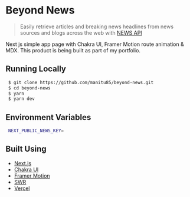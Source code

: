 # Beyond News

> Easily retrieve articles and breaking news headlines from news sources and blogs across the web with [NEWS API](https://newsapi.org/)

Next js simple app page with Chakra UI, Framer Motion route animation & MDX. This product is being built as part of my portfolio.

## Running Locally

```bash
 $ git clone https://github.com/manitu85/beyond-news.git
 $ cd beyond-news
 $ yarn
 $ yarn dev
```

## Environment Variables

```bash
 NEXT_PUBLIC_NEWS_KEY=
```

## Built Using

- [Next.js](https://nextjs.org/)
- [Chakra UI](https://chakra-ui.com/)
- [Framer Motion](https://www.framer.com/motion/)
- [SWR](https://swr.vercel.app/)
- [Vercel](https://vercel.com)

